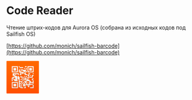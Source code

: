 Code Reader
===================

Чтение штрих-кодов для Aurora OS (собрана из исходных кодов под Sailfish OS)

[https://github.com/monich/sailfish-barcode](https://github.com/monich/sailfish-barcode)

![picture](../assets/images/open-source/harbour-barcode.png)